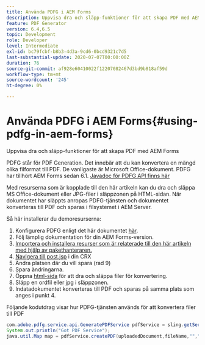 ```yaml
---
title: Använda PDFG i AEM Forms
description: Uppvisa dra och släpp-funktioner för att skapa PDF med AEM Forms
feature: PDF Generator
version: 6.4,6.5
topic: Development
role: Developer
level: Intermediate
exl-id: bc79fcbf-b8b3-4d3a-9cd6-0bcd9321c7d5
last-substantial-update: 2020-07-07T00:00:00Z
duration: 76
source-git-commit: af928e60410022f12207082467d3bd9b818af59d
workflow-type: tm+mt
source-wordcount: '245'
ht-degree: 0%

---
```


# Använda PDFG i AEM Forms{#using-pdfg-in-aem-forms}

Uppvisa dra och släpp-funktioner för att skapa PDF med AEM Forms

PDFG står för PDF Generation. Det innebär att du kan konvertera en mängd olika filformat till PDF. De vanligaste är Microsoft Office-dokument. PDFG har tillhört AEM Forms sedan 6.1.
[Javadoc för PDFG API finns här](https://www.adobe.io/experience-manager/reference-materials/6-5/forms/javadocs/index.html?com/adobe/fd/output/api/OutputService.html)

Med resurserna som är kopplade till den här artikeln kan du dra och släppa MS Office-dokument eller JPG-filer i släppzonen på HTML-sidan. När dokumentet har släppts anropas PDFG-tjänsten och dokumentet konverteras till PDF och sparas i filsystemet i AEM Server.

Så här installerar du demoresurserna:

1. Konfigurera PDFG enligt det här dokumentet [här](https://helpx.adobe.com/experience-manager/6-4/forms/using/install-configure-pdf-generator.html).
1. Följ lämplig dokumentation för din AEM Forms-version.
1. [Importera och installera resurser som är relaterade till den här artikeln med hjälp av pakethanteraren.](assets/createpdfgdemov2.zip)
1. [Navigera till post.jsp](http://localhost:4502/apps/AemFormsSamples/components/createPDF/POST.jsp) i din CRX
1. Ändra platsen där du vill spara (rad 9)
1. Spara ändringarna.
1. Öppna [html-sida](http://localhost:4502/content/DocumentServices/CreatePDFG.html) för att dra och släppa filer för konvertering.
1. Släpp en ordfil eller jpg i släppzonen.
1. Indatadokumentet konverteras till PDF och sparas på samma plats som anges i punkt 4.

Följande kodutdrag visar hur PDFG-tjänsten används för att konvertera filer till PDF

```java
com.adobe.pdfg.service.api.GeneratePDFService pdfService = sling.getService(com.adobe.pdfg.service.api.GeneratePDFService.class);
System.out.println("Got PDF Service");
java.util.Map map = pdfService.createPDF(uploadedDocument,fileName,"","Standard","No Security", null, null);
```
